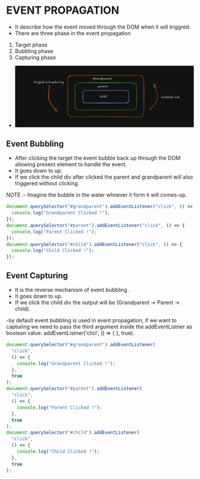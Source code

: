 # EVENT PROPAGATION

- It describe how the event moved through the DOM when it will triggred.
- There are three phase in the event propagation

1. Target phase
2. Bubbling phase
3. Capturing phase

- ![PROPAGATION](./Images/image.png)

## Event Bubbling

- After clicking the target the event bubble back up through the DOM allowing present element to handle the event.
- It goes down to up.
- If we click the child div after clicked the parent and grandparent will also triggered without clicking.

NOTE :- Imagine the bubble in the water whnever it form it will comes-up.

```javascript
document.querySelector("#grandparent").addEventListener("click", () => {
  console.log("Grandparent Clicked !");
});
document.querySelector("#parent").addEventListener("click", () => {
  console.log("Parent Clicked !");
});
document.querySelector("#child").addEventListener("click", () => {
  console.log("Child Clicked !");
});
```

## Event Capturing

- It is the reverse mechanism of event bubbling .
- It goes down to up.
- If we click the child div the output will be (Grandparent -> Parent -> child).

-by default event bubbling is used in event propagation, if we want to capturing we need to pass the third argument inside the addEventListner as boolean value.
addEventListner('clicl', () => { }, true).

```javascript
document.querySelector("#grandparent").addEventListener(
  "click",
  () => {
    console.log("Grandparent Clicked !");
  },
  true
);
document.querySelector("#parent").addEventListener(
  "click",
  () => {
    console.log("Parent Clicked !");
  },
  true
);
document.querySelector("#child").addEventListener(
  "click",
  () => {
    console.log("Child Clicked !");
  },
  true
);
```
